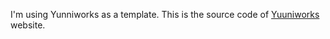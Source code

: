 I'm using Yunniworks as a template.
This is the source code of [Yuuniworks](https://www.yuuniworks.com) website.
